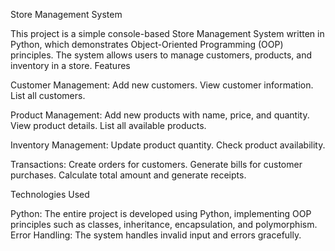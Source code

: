 Store Management System

This project is a simple console-based Store Management System written in Python, which demonstrates Object-Oriented Programming (OOP) principles. The system allows users to manage customers, products, and inventory in a store.
Features

Customer Management:
    Add new customers.
    View customer information.
    List all customers.

Product Management:
    Add new products with name, price, and quantity.
    View product details.
    List all available products.

Inventory Management:
    Update product quantity.
    Check product availability.

Transactions:
    Create orders for customers.
    Generate bills for customer purchases.
    Calculate total amount and generate receipts.

Technologies Used

Python: The entire project is developed using Python, implementing OOP principles such as classes, inheritance, encapsulation, and polymorphism.
Error Handling: The system handles invalid input and errors gracefully.